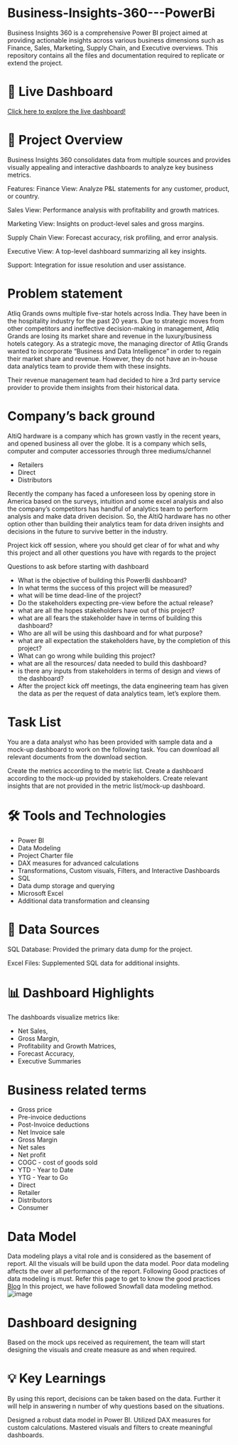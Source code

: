 # Business-Insights-360---PowerBi

Business Insights 360 is a comprehensive Power BI project aimed at providing actionable insights across various business dimensions such as Finance, Sales, Marketing, Supply Chain, and Executive overviews. This repository contains all the files and documentation required to replicate or extend the project.

# 🚀 Live Dashboard

[Click here to explore the live dashboard!](https://app.powerbi.com/view?r=eyJrIjoiMzU0ZDEwNGEtODZmNi00Yzc2LTlmZmYtMDM2Yjg0OGQ3YjIxIiwidCI6ImM2ZTU0OWIzLTVmNDUtNDAzMi1hYWU5LWQ0MjQ0ZGM1YjJjNCJ9
)

# 📑 Project Overview

Business Insights 360 consolidates data from multiple sources and provides visually appealing and interactive dashboards to analyze key business metrics.

Features:
Finance View: Analyze P&L statements for any customer, product, or country.  

Sales View: Performance analysis with profitability and growth matrices.

Marketing View: Insights on product-level sales and gross margins.

Supply Chain View: Forecast accuracy, risk profiling, and error analysis.

Executive View: A top-level dashboard summarizing all key insights.

Support: Integration for issue resolution and user assistance.

# Problem statement

Atliq Grands owns multiple five-star hotels across India. They have been in the hospitality industry for the past 20 years. Due to strategic moves from other competitors and ineffective decision-making in management, Atliq Grands are losing its market share and revenue in the luxury/business hotels category. As a strategic move, the managing director of Atliq Grands wanted to incorporate “Business and Data Intelligence” in order to regain their market share and revenue. However, they do not have an in-house data analytics team to provide them with these insights.

Their revenue management team had decided to hire a 3rd party service provider to provide them insights from their historical data.

# Company’s back ground

AltiQ hardware is a company which has grown vastly in the recent years, and opened business all over the globe. It is a company which sells, computer and computer accessories through three mediums/channel

- Retailers
- Direct
- Distributors

Recently the company has faced a unforeseen loss by opening store in America based on the surveys, intuition and some excel analysis and also the company’s competitors has handful of analytics team to perform analysis and make data driven decision. So, the AltiQ hardware has no other option other than building their analytics team for data driven insights and decisions in the future to survive better in the industry.

Project kick off session, where you should get clear of for what and why this project and all other questions you have with regards to the project

Questions to ask before starting with dashboard

- What is the objective of building this PowerBi dashboard?
- In what terms the success of this project will be measured?
- what will be time dead-line of the project?
- Do the stakeholders expecting pre-view before the actual release?
- what are all the hopes stakeholders have out of this project?
- what are all fears the stakeholder have in terms of building this dashboard?
- Who are all will be using this dashboard and for what purpose?
- what are all expectation the stakeholders have, by the completion of this project?
- What can go wrong while building this project?
- what are all the resources/ data needed to build this dashboard?
- is there any inputs from stakeholders in terms of design and views of the dashboard?
- After the project kick off meetings, the data engineering team has given the data as per the request of data analytics team, let’s explore them.

# Task List

You are a data analyst who has been provided with sample data and a mock-up dashboard to work on the following task. You can download all relevant documents from the download section.

Create the metrics according to the metric list.
Create a dashboard according to the mock-up provided by stakeholders.
Create relevant insights that are not provided in the metric list/mock-up dashboard.

# 🛠️ Tools and Technologies

- Power BI
- Data Modeling
- Project Charter file
- DAX measures for advanced calculations
- Transformations, Custom visuals, Filters, and Interactive Dashboards
- SQL
- Data dump storage and querying
- Microsoft Excel
- Additional data transformation and cleansing

# 📂 Data Sources

SQL Database: Provided the primary data dump for the project.

Excel Files: Supplemented SQL data for additional insights.

# 📊 Dashboard Highlights

The dashboards visualize metrics like:

- Net Sales,
- Gross Margin,
- Profitability and Growth Matrices,
- Forecast Accuracy,
- Executive Summaries

# Business related terms

- Gross price
- Pre-invoice deductions
- Post-Invoice deductions
- Net Invoice sale
- Gross Margin
- Net sales
- Net profit
- COGC - cost of goods sold
- YTD - Year to Date
- YTG - Year to Go
- Direct
- Retailer
- Distributors
- Consumer

# Data Model

Data modeling plays a vital role and is considered as the basement of report. All the visuals will be build upon the data model.
Poor data modeling affects the over all performance of the report.
Following Good practices of data modeling is must. Refer this page to get to know the good practices [Blog](https://addendanalytics.com/blog/data-modelling-best-practices)
In this project, we have followed Snowfall data modeling method.
![image](https://github.com/user-attachments/assets/717fa9e0-2cfe-4ba4-9fe4-a0381659df85)

# Dashboard designing

Based on the mock ups received as requirement, the team will start designing the visuals and create measure as and when required.

# 💡 Key Learnings

By using this report, decisions can be taken based on the data. Further it will help in answering n number of why questions based on the situations.

Designed a robust data model in Power BI.
Utilized DAX measures for custom calculations.
Mastered visuals and filters to create meaningful dashboards.
